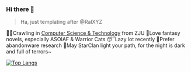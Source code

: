 ### Hi there 👋

> Ha, just templating after @RalXYZ

👨‍🎓Crawling in [Computer Science & Technology](http://www.en.cs.zju.edu.cn/) from ZJU
📖Love fantasy novels, especially ASOIAF & Warrior Cats
😴Lazy lot recently
🧝Prefer abandonware research
🌠May StarClan light your path, for the night is dark and full of terrors~

[![Top Langs](https://github-readme-stats.vercel.app/api/top-langs/?username=zhzh2001&layout=compact&langs_count=10&theme=material-palenight)](https://github.com/anuraghazra/github-readme-stats)
